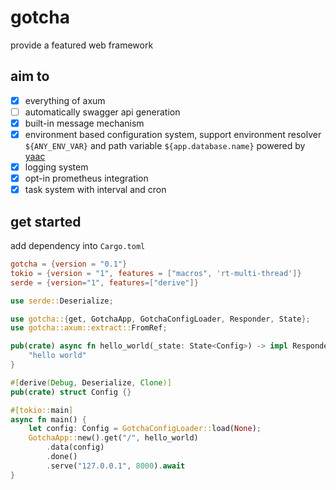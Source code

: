 # gotcha
provide a featured web framework

## aim to
 - [x] everything of axum
 - [ ] automatically swagger api generation
 - [x] built-in message mechanism
 - [x] environment based configuration system, support environment resolver `${ANY_ENV_VAR}` and path variable `${app.database.name}` powered by [yaac](https://crates.io/crates/yaac)
 - [x] logging system
 - [x] opt-in prometheus integration
 - [x] task system with interval and cron

## get started
add dependency into `Cargo.toml`
```toml
gotcha = {version = "0.1"}
tokio = {version = "1", features = ["macros", 'rt-multi-thread']}
serde = {version="1", features=["derive"]}
```
```rust
use serde::Deserialize;

use gotcha::{get, GotchaApp, GotchaConfigLoader, Responder, State};
use gotcha::axum::extract::FromRef;

pub(crate) async fn hello_world(_state: State<Config>) -> impl Responder {
    "hello world"
}

#[derive(Debug, Deserialize, Clone)]
pub(crate) struct Config {}

#[tokio::main]
async fn main() {
    let config: Config = GotchaConfigLoader::load(None);
    GotchaApp::new().get("/", hello_world)
        .data(config)
        .done()
        .serve("127.0.0.1", 8000).await
}

```